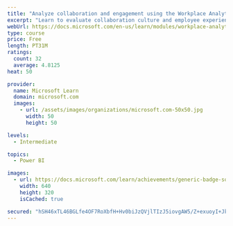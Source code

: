 ```yaml
---
title: "Analyze collaboration and engagement using the Workplace Analytics Ways of working assessment dashboard"
excerpt: "Learn to evaluate collaboration culture and employee experience with a Power BI template using Workplace Analytics data."
webUrl: https://docs.microsoft.com/en-us/learn/modules/workplace-analytics-ways-working/
type: course
price: Free
length: PT31M
ratings:
  count: 32
  average: 4.8125
heat: 50

provider:
  name: Microsoft Learn
  domain: microsoft.com
  images:
    - url: /assets/images/organizations/microsoft.com-50x50.jpg
      width: 50
      height: 50

levels:
  - Intermediate

topics:
  - Power BI

images:
  - url: https://docs.microsoft.com/learn/achievements/generic-badge-social.png
    width: 640
    height: 320
    isCached: true

secured: "hSH46xTL46BGLfe4OF7RoXbfH+Hv0biJzQVjlTIzJ5iovgAW5/Z+exuoyI+JkdV33YtpUCW1E9795Gy9TeGrEL/2tSWhIoi9sBRF8sDcaafy5ABEx/PYiuBd23Hy3Usnr98zUOVip+D0tF2nvTXma8GqrOZWvd8pAahs4gEI93xo0JiUXpdKM8fNt3Cn7Uo2la+azspKJWwN9SArEHxca7Dq9XnlRc0JP8AKDM1ye4lby8IpqeDgQFnzk1bXtKgrtFrvJxXQGuFRm+uSHJelmIB6jZxVWK8y2lMcGIhGyv9qaL2a0wjVWs/6XOoiNqv1KqpavGGhkz9qulkjZzdzTkimfiJt/lAdHKoJ3jy1/UDcbkI9iJu3FvKHdBhoq1AVNj0CEvDxa943XJF7DYovpp1EqqXmgaTJ3nnpy8cOqz0=;rDnzLA10sQvy6fy7niO/Ew=="
---
```


